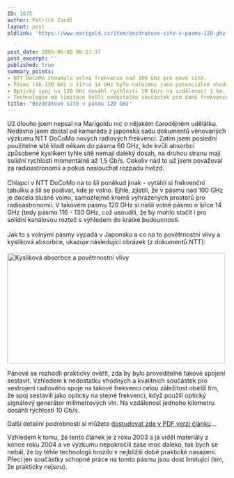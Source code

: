 ```yaml
---
ID: 1675
author: Patrick Zandl
layout: post
oldlink: 'https://www.marigold.cz/item/bezdratove-site-v-pasmu-120-ghz

  '
post_date: 2005-06-08 08:23:37
post_excerpt: ''
published: true
summary_points:
- NTT DoCoMo zkoumala volné frekvence nad 100 GHz pro nové sítě.
- Pásmo 116-130 GHz o šířce 14 GHz bylo nalezeno jako potenciálně vhodné.
- Optický spoj na 120 GHz dosáhl rychlosti 10 Gb/s na vzdálenost 1 km.
- Technologie má limitace kvůli nedostatku součástek pro dané frekvence.
title: "Bezdrátové sítě v pásmu 120 GHz"
---
```


<p>Už dlouho jsem nepsal na Marigoldu nic o nějakém čarodějném
udělátku. Nedávno jsem dostal od kamaráda z japonska sadu dokumentů
věnovaných výzkumu NTT DoCoMo nových radiových frekvencí. Zatím jsem
poslední použitelné sítě kladl někam do pásma 60 GHz, kde kvůli
absorbci způsobené kyslíkem tyhle sítě nemají daleký dosah, na druhou
stranu mají solidní rychlosti momentálně až 1,5 Gb/s. Cokoliv nad to už
jsem považoval za radioastronomii a pokus naslouchat rozpadu hvězd. <br />
<br />
Chlapci v NTT DoCoMo na to šli poněkud jinak - vytáhli si frekvenční
tabulku a šli se podívat, kde je volno. Ejhle, zjistili, že v pásmu nad
100 GHz je docela slušně volno, samozřejmě kromě vyhrazených prostorů
pro radioastronomii. V takovém pásmu 120 GHz si našli volné pásmo o
šířce 14 GHz (tedy pásmo 116 - 130 GHz, což usoudili, že by mohlo
stačit i pro solidní kanálovou rozteč s výhledem do krátké budoucnosti.
<br />
<br />
Jak to s volnými pásmy vypadá v Japonsku a co na to povětrnostní vlivy
a kyslíková absorbce, ukazuje následující obrázek (z dokumentů NTT):<br />
<br />
<img src="/wp-content/uploads/20050608-sit120ghz.png" alt="Kyslíková absorbce a povětrnostní vlivy" width="500" height="254" />
</p>

<p>Pánové se rozhodli prakticky ověřit, zda by bylo proveditelné takové spojení sestavit. Vzhledem k nedostatku vhodných a kvalitních součástek pro sestrojení radiového spoje na takové frekvenci celou záležitost obešli tím, že spoj sestavili jako opticky na stejné frekvenci, když použili optický signálový generátor milimetrových vln. Na vzdálenost jednoho kilometru dosáhli rychlosti 10 Gb/s. </p>

<p>Další detailní podrobnosti si můžete <a href="http://copilot.caltech.edu/classes/ee243/HirataA_JLT21_10.pdf">dostudovat zde v PDF verzi článku</a>...</p>

<p>Vzhledem k tomu, že tento článek je z roku 2003 a já viděl materiály z konce roku 2004 a ve výzkumu nepokročili zase moc daleko, tak bych se nebál, že by téhle technologii hrozilo v nejbližší době praktické nasazení. Přeci jen součástky schopné práce na tomto pásmu jsou dost limitující (tím, že prakticky nejsou).
</p>